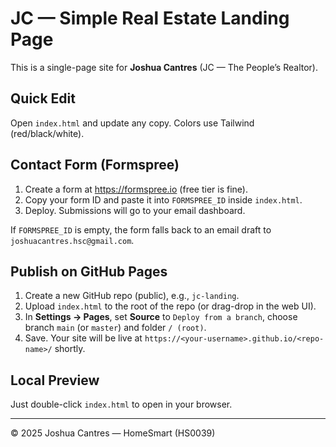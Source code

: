 # JC — Simple Real Estate Landing Page

This is a single-page site for **Joshua Cantres** (JC — The People’s Realtor).

## Quick Edit
Open `index.html` and update any copy. Colors use Tailwind (red/black/white).

## Contact Form (Formspree)
1. Create a form at https://formspree.io (free tier is fine).
2. Copy your form ID and paste it into `FORMSPREE_ID` inside `index.html`.
3. Deploy. Submissions will go to your email dashboard.

If `FORMSPREE_ID` is empty, the form falls back to an email draft to `joshuacantres.hsc@gmail.com`.

## Publish on GitHub Pages
1. Create a new GitHub repo (public), e.g., `jc-landing`.
2. Upload `index.html` to the root of the repo (or drag-drop in the web UI).
3. In **Settings → Pages**, set **Source** to `Deploy from a branch`, choose branch `main` (or `master`) and folder `/ (root)`.
4. Save. Your site will be live at `https://<your-username>.github.io/<repo-name>/` shortly.

## Local Preview
Just double-click `index.html` to open in your browser.

---
© 2025 Joshua Cantres — HomeSmart (HS0039)
